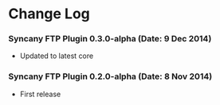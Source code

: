 Change Log
==========

### Syncany FTP Plugin 0.3.0-alpha (Date: 9 Dec 2014)
- Updated to latest core

### Syncany FTP Plugin 0.2.0-alpha (Date: 8 Nov 2014)
- First release


